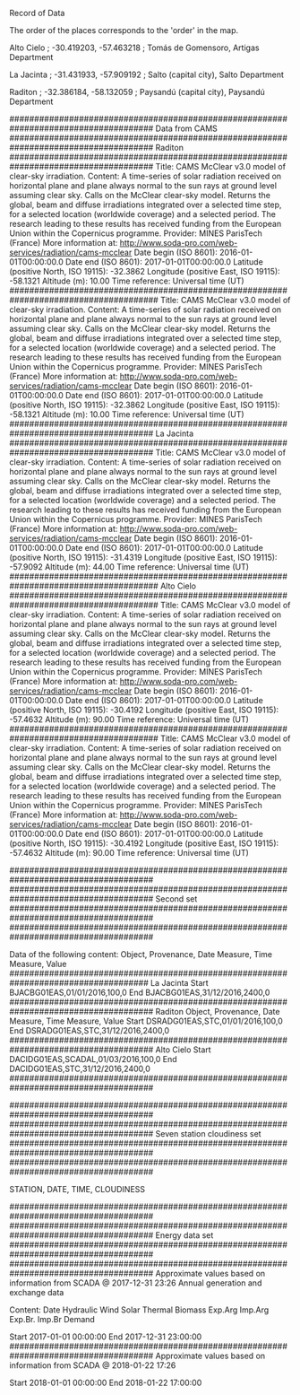 Record of Data


The order of the places corresponds to the 'order' in the map.

Alto Cielo ; -30.419203, -57.463218 ; Tomás de Gomensoro, Artigas Department


La Jacinta ; -31.431933, -57.909192 ; Salto (capital city), Salto Department


Raditon    ; -32.386184, -58.132059 ; Paysandú (capital city), Paysandú Department



#####################################################################################
				Data from CAMS
#####################################################################################
Raditon
#####################################################################################
 Title: CAMS McClear v3.0 model of clear-sky irradiation.
 Content:  A time-series of solar radiation received on horizontal plane and plane always normal to the sun rays at ground level assuming clear sky.
           Calls on the McClear clear-sky model. Returns the global, beam and diffuse irradiations integrated over a selected time step,
           for a selected location (worldwide coverage) and a selected period.
 The research leading to these results has received funding from the European Union within the Copernicus programme.
 Provider: MINES ParisTech (France)
 More information at: http://www.soda-pro.com/web-services/radiation/cams-mcclear
 Date begin (ISO 8601): 2016-01-01T00:00:00.0
 Date end (ISO 8601): 2017-01-01T00:00:00.0
 Latitude (positive North, ISO 19115): -32.3862
 Longitude (positive East, ISO 19115): -58.1321
 Altitude (m): 10.00
 Time reference: Universal time (UT)
###################################################################################### Title: CAMS McClear v3.0 model of clear-sky irradiation.
 Content:  A time-series of solar radiation received on horizontal plane and plane always normal to the sun rays at ground level assuming clear sky.
           Calls on the McClear clear-sky model. Returns the global, beam and diffuse irradiations integrated over a selected time step,
           for a selected location (worldwide coverage) and a selected period.
 The research leading to these results has received funding from the European Union within the Copernicus programme.
 Provider: MINES ParisTech (France)
 More information at: http://www.soda-pro.com/web-services/radiation/cams-mcclear
 Date begin (ISO 8601): 2016-01-01T00:00:00.0
 Date end (ISO 8601): 2017-01-01T00:00:00.0
 Latitude (positive North, ISO 19115): -32.3862
 Longitude (positive East, ISO 19115): -58.1321
 Altitude (m): 10.00
 Time reference: Universal time (UT)
#####################################################################################
La Jacinta 
#####################################################################################
 Title: CAMS McClear v3.0 model of clear-sky irradiation.
 Content:  A time-series of solar radiation received on horizontal plane and plane always normal to the sun rays at ground level assuming clear sky.
           Calls on the McClear clear-sky model. Returns the global, beam and diffuse irradiations integrated over a selected time step,
           for a selected location (worldwide coverage) and a selected period.
 The research leading to these results has received funding from the European Union within the Copernicus programme.
 Provider: MINES ParisTech (France)
 More information at: http://www.soda-pro.com/web-services/radiation/cams-mcclear
 Date begin (ISO 8601): 2016-01-01T00:00:00.0
 Date end (ISO 8601): 2017-01-01T00:00:00.0
 Latitude (positive North, ISO 19115): -31.4319
 Longitude (positive East, ISO 19115): -57.9092
 Altitude (m): 44.00
 Time reference: Universal time (UT)
######################################################################################
Alto Cielo
######################################################################################
 Title: CAMS McClear v3.0 model of clear-sky irradiation.
 Content:  A time-series of solar radiation received on horizontal plane and plane always normal to the sun rays at ground level assuming clear sky.
           Calls on the McClear clear-sky model. Returns the global, beam and diffuse irradiations integrated over a selected time step,
           for a selected location (worldwide coverage) and a selected period.
 The research leading to these results has received funding from the European Union within the Copernicus programme.
 Provider: MINES ParisTech (France)
 More information at: http://www.soda-pro.com/web-services/radiation/cams-mcclear
 Date begin (ISO 8601): 2016-01-01T00:00:00.0
 Date end (ISO 8601): 2017-01-01T00:00:00.0
 Latitude (positive North, ISO 19115): -30.4192
 Longitude (positive East, ISO 19115): -57.4632
 Altitude (m): 90.00
 Time reference: Universal time (UT)
######################################################################################
 Title: CAMS McClear v3.0 model of clear-sky irradiation.
 Content:  A time-series of solar radiation received on horizontal plane and plane always normal to the sun rays at ground level assuming clear sky.
           Calls on the McClear clear-sky model. Returns the global, beam and diffuse irradiations integrated over a selected time step,
           for a selected location (worldwide coverage) and a selected period.
 The research leading to these results has received funding from the European Union within the Copernicus programme.
 Provider: MINES ParisTech (France)
 More information at: http://www.soda-pro.com/web-services/radiation/cams-mcclear
 Date begin (ISO 8601): 2016-01-01T00:00:00.0
 Date end (ISO 8601): 2017-01-01T00:00:00.0
 Latitude (positive North, ISO 19115): -30.4192
 Longitude (positive East, ISO 19115): -57.4632
 Altitude (m): 90.00
 Time reference: Universal time (UT)

#####################################################################################
#####################################################################################
					Second set
#####################################################################################
#####################################################################################

Data of the following content:
Object, Provenance, Date Measure, Time Measure, Value
####################################################################################
					La Jacinta
Start	BJACBG01EAS,01/01/2016,100,0
End	BJACBG01EAS,31/12/2016,2400,0
#####################################################################################
					Raditon
Object, Provenance, Date Measure, Time Measure, Value
Start	DSRADG01EAS,STC,01/01/2016,100,0
End	DSRADG01EAS,STC,31/12/2016,2400,0
#####################################################################################
					Alto Cielo
Start	DACIDG01EAS,SCADAL,01/03/2016,100,0
End	DACIDG01EAS,STC,31/12/2016,2400,0
#####################################################################################


#####################################################################################
#####################################################################################
				Seven station cloudiness set
#####################################################################################
#####################################################################################

STATION, DATE, TIME, CLOUDINESS

#####################################################################################
#####################################################################################
				Energy data set
#####################################################################################
#####################################################################################
Approximate values ​​based on information from SCADA @ 2017-12-31 23:26
Annual generation and exchange data

Content:
Date Hydraulic Wind Solar Thermal Biomass Exp.Arg Imp.Arg Exp.Br. Imp.Br Demand

Start	2017-01-01 00:00:00
End	2017-12-31 23:00:00
#####################################################################################
Approximate values ​​based on information from SCADA @ 2018-01-22 17:26

Start	2018-01-01 00:00:00
End	2018-01-22 17:00:00


